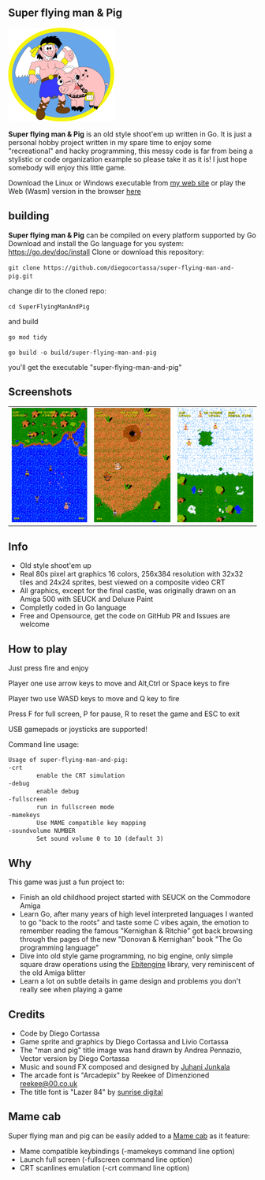 ## Super flying man & Pig
![Title Image](assets/Title.png)

**Super flying man & Pig** is an old style shoot'em up written in Go.
It is just a personal hobby project written in my spare time to enjoy some "recreational" and hacky programming, this messy code is far from being a stylistic or code organization example so please take it as it is!
I just hope somebody will enjoy this little game.

Download the Linux or Windows executable from [my web site](https://www.cortassa.net/sfmap/) or play the Web (Wasm) version in the browser [here](https://www.cortassa.net/sfmap/wasm/)

## building
**Super flying man & Pig** can be compiled on every platform supported by Go
Download and install the Go language for you system:
https://go.dev/doc/install
Clone or download this repository:

`git clone https://github.com/diegocortassa/super-flying-man-and-pig.git`

change dir to the cloned repo:

`cd SuperFlyingManAndPig`

and build

`go mod tidy`

`go build -o build/super-flying-man-and-pig`

you'll get the executable "super-flying-man-and-pig"

## Screenshots
|                                      |                                      |                                      |
| ------------------------------------ | ------------------------------------ | ------------------------------------ |
|![alt text](assets/README/Snap_01.png)|![alt text](assets/README/Snap_02.png)|![alt text](assets/README/Snap_03.png)|


## Info
- Old style shoot'em up
- Real 80s pixel art graphics 16 colors, 256x384 resolution with 32x32 tiles and 24x24 sprites, best viewed on a composite video CRT
- All graphics, except for the final castle, was originally drawn on an Amiga 500 with SEUCK and Deluxe Paint
- Completly coded in Go language
- Free and Opensource, get the code on GitHub PR and Issues are welcome

## How to play
Just press fire and enjoy

Player one use arrow keys to move and Alt,Ctrl or Space keys to fire

Player two use WASD keys to move and Q key to fire

Press F for full screen, P for pause, R to reset the game and ESC to exit

USB gamepads or joysticks are supported!

Command line usage:
```
Usage of super-flying-man-and-pig:
-crt
        enable the CRT simulation
-debug
        enable debug
-fullscreen
        run in fullscreen mode
-mamekeys
        Use MAME compatible key mapping
-soundvolume NUMBER
        Set sound volume 0 to 10 (default 3)
```

## Why
This game was just a fun project to:

- Finish an old childhood project started with SEUCK on the Commodore Amiga
- Learn Go, after many years of high level interpreted languages I wanted to go "back to the roots" and taste some C vibes again, the emotion to remember reading the famous "Kernighan & Ritchie" got back browsing through the pages of the new "Donovan & Kernighan" book "The Go programming language"
- Dive into old style game programming, no big engine, only simple square draw operations using the [Ebitengine](https://ebitengine.org/) library, very reminiscent of the old Amiga blitter
- Learn a lot on subtle details in game design and problems you don't really see when playing a game

## Credits
- Code by Diego Cortassa
- Game sprite and graphics by Diego Cortassa and Livio Cortassa
- The "man and pig" title image was hand drawn by Andrea Pennazio, Vector version by Diego Cortassa
- Music and sound FX composed and designed by [Juhani Junkala](https://juhanijunkala.com/)
- The arcade font is "Arcadepix" by Reekee of Dimenzioned reekee@00.co.uk
- The title font is "Lazer 84" by [sunrise digital](https://sunrise-digital.net/font.html)

## Mame cab
Super flying man and pig can be easily added to a [Mame cab](http://wp.arcadeitalia.net/guida-al-mamecab/) as it feature:

- Mame compatible keybindings (-mamekeys command line option)
- Launch full screen (-fullscreen command line option)
- CRT scanlines emulation (-crt command line option)
